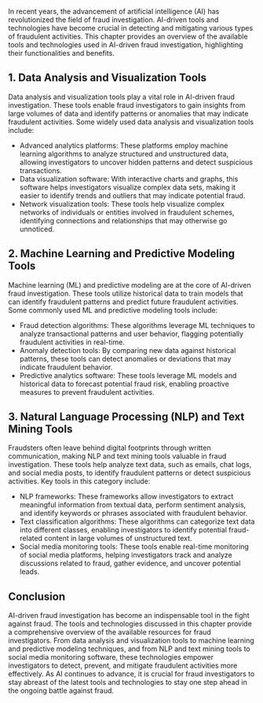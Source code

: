 
In recent years, the advancement of artificial intelligence (AI) has revolutionized the field of fraud investigation. AI-driven tools and technologies have become crucial in detecting and mitigating various types of fraudulent activities. This chapter provides an overview of the available tools and technologies used in AI-driven fraud investigation, highlighting their functionalities and benefits.

## 1. Data Analysis and Visualization Tools

Data analysis and visualization tools play a vital role in AI-driven fraud investigation. These tools enable fraud investigators to gain insights from large volumes of data and identify patterns or anomalies that may indicate fraudulent activities. Some widely used data analysis and visualization tools include:

- Advanced analytics platforms: These platforms employ machine learning algorithms to analyze structured and unstructured data, allowing investigators to uncover hidden patterns and detect suspicious transactions.
- Data visualization software: With interactive charts and graphs, this software helps investigators visualize complex data sets, making it easier to identify trends and outliers that may indicate potential fraud.
- Network visualization tools: These tools help visualize complex networks of individuals or entities involved in fraudulent schemes, identifying connections and relationships that may otherwise go unnoticed.

## 2. Machine Learning and Predictive Modeling Tools

Machine learning (ML) and predictive modeling are at the core of AI-driven fraud investigation. These tools utilize historical data to train models that can identify fraudulent patterns and predict future fraudulent activities. Some commonly used ML and predictive modeling tools include:

- Fraud detection algorithms: These algorithms leverage ML techniques to analyze transactional patterns and user behavior, flagging potentially fraudulent activities in real-time.
- Anomaly detection tools: By comparing new data against historical patterns, these tools can detect anomalies or deviations that may indicate fraudulent behavior.
- Predictive analytics software: These tools leverage ML models and historical data to forecast potential fraud risk, enabling proactive measures to prevent fraudulent activities.

## 3. Natural Language Processing (NLP) and Text Mining Tools

Fraudsters often leave behind digital footprints through written communication, making NLP and text mining tools valuable in fraud investigation. These tools help analyze text data, such as emails, chat logs, and social media posts, to identify fraudulent patterns or detect suspicious activities. Key tools in this category include:

- NLP frameworks: These frameworks allow investigators to extract meaningful information from textual data, perform sentiment analysis, and identify keywords or phrases associated with fraudulent behavior.
- Text classification algorithms: These algorithms can categorize text data into different classes, enabling investigators to identify potential fraud-related content in large volumes of unstructured text.
- Social media monitoring tools: These tools enable real-time monitoring of social media platforms, helping investigators track and analyze discussions related to fraud, gather evidence, and uncover potential leads.

## Conclusion

AI-driven fraud investigation has become an indispensable tool in the fight against fraud. The tools and technologies discussed in this chapter provide a comprehensive overview of the available resources for fraud investigators. From data analysis and visualization tools to machine learning and predictive modeling techniques, and from NLP and text mining tools to social media monitoring software, these technologies empower investigators to detect, prevent, and mitigate fraudulent activities more effectively. As AI continues to advance, it is crucial for fraud investigators to stay abreast of the latest tools and technologies to stay one step ahead in the ongoing battle against fraud.
